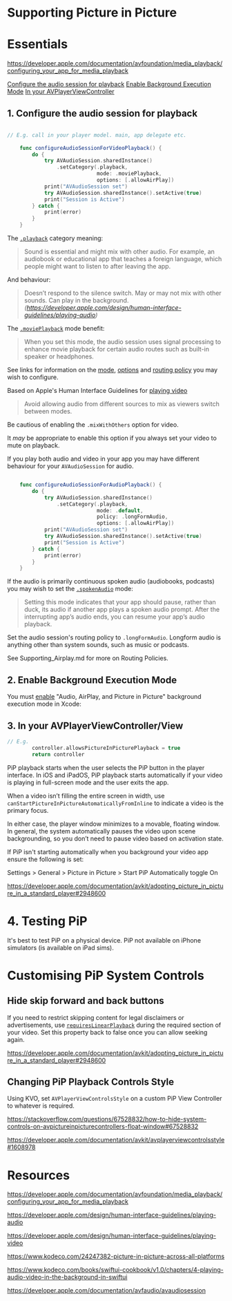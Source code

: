 #  Supporting Picture in Picture

# Essentials

https://developer.apple.com/documentation/avfoundation/media_playback/configuring_your_app_for_media_playback

[Configure the audio session for playback](#1-configure-the-audio-session-for-playback)
[Enable Background Execution Mode](#2-enable-background-execution-mode)
[ In your AVPlayerViewController](#3-in-your-avplayerviewcontroller)

## 1. Configure the audio session for playback

```swift

// E.g. call in your player model. main, app delegate etc. 
    
    func configureAudioSessionForVideoPlayback() {
        do {
            try AVAudioSession.sharedInstance()
                .setCategory(.playback,
                             mode: .moviePlayback,
                             options: [.allowAirPlay])
            print("AVAudioSession set")
            try AVAudioSession.sharedInstance().setActive(true)
            print("Session is Active")
        } catch {
            print(error)
        }
    }

```

The [`.playback`](https://developer.apple.com/documentation/avfaudio/avaudiosession/category/1616509-playback) category meaning:

> Sound is essential and might mix with other audio. For example, an audiobook or educational app that teaches a foreign language, which people might want to listen to after leaving the app. 

And behaviour:

> Doesn’t respond to the silence switch. May or may not mix with other sounds. Can play in the background.
> _(https://developer.apple.com/design/human-interface-guidelines/playing-audio)_

The [`.moviePlayback`](https://developer.apple.com/documentation/avfaudio/avaudiosession/mode/1616623-movieplayback) mode benefit:

> When you set this mode, the audio session uses signal processing to enhance movie playback for certain audio routes such as built-in speaker or headphones.

See links for information on the [mode](https://developer.apple.com/documentation/avfaudio/avaudiosession/mode), [options](https://developer.apple.com/documentation/avfaudio/avaudiosession/categoryoptions) and [routing policy](https://developer.apple.com/documentation/avfaudio/avaudiosession/routesharingpolicy) you may wish to configure. 

Based on Apple's Human Interface Guidelines for [playing video](https://developer.apple.com/design/human-interface-guidelines/playing-video)

> Avoid allowing audio from different sources to mix as viewers switch between modes.

Be cautious of enabling the `.mixWithOthers` option for video. 

It _may_ be appropriate to enable this option if you always set your video to mute on playback. 

If you play both audio and video in your app you may have different behaviour for your `AVAudioSession` for audio.

```swift

    func configureAudioSessionForAudioPlayback() {
        do {
            try AVAudioSession.sharedInstance()
                .setCategory(.playback,
                             mode: .default,
                             policy: .longFormAudio,
                             options: [.allowAirPlay])
            print("AVAudioSession set")
            try AVAudioSession.sharedInstance().setActive(true)
            print("Session is Active")
        } catch {
            print(error)
        }
    }
```

If the audio is primarily continuous spoken audio (audiobooks, podcasts) you may wish to set the [`.spokenAudio`](https://developer.apple.com/documentation/avfaudio/avaudiosession/mode/1616510-spokenaudio) mode:

> Setting this mode indicates that your app should pause, rather than duck, its audio if another app plays a spoken audio prompt. After the interrupting app’s audio ends, you can resume your app’s audio playback.

Set the audio session's routing policy to `.longFormAudio`. Longform audio is anything other than system sounds, such as music or podcasts.

See Supporting_Airplay.md for more on Routing Policies. 

## 2. Enable Background Execution Mode

You must [enable](https://developer.apple.com/documentation/avfoundation/media_playback/configuring_your_app_for_media_playback#4182619) "Audio, AirPlay, and Picture in Picture" background execution mode in Xcode:

## 3. In your AVPlayerViewController/View

```swift
// E.g. 
        controller.allowsPictureInPicturePlayback = true
        return controller
```

PiP playback starts when the user selects the PiP button in the player interface. In iOS and iPadOS, PiP playback starts automatically if your video is playing in full-screen mode and the user exits the app. 

When a video isn’t filling the entire screen in width, use `canStartPictureInPictureAutomaticallyFromInline` to indicate a video is the primary focus. 

In either case, the player window minimizes to a movable, floating window. In general, the system automatically pauses the video upon scene backgrounding, so you don’t need to pause video based on activation state.

If PiP isn't starting automatically when you background your video app ensure the following is set: 

Settings > General > Picture in Picture > Start PiP Automatically toggle On

https://developer.apple.com/documentation/avkit/adopting_picture_in_picture_in_a_standard_player#2948600

# 4. Testing PiP

It's best to test PiP on a physical device. PiP not available on iPhone simulators (is available on iPad sims). 
 
# Customising PiP System Controls

## Hide skip forward and back buttons

 If you need to restrict skipping content for legal disclaimers or advertisements, use [`requiresLinearPlayback`](https://developer.apple.com/documentation/avkit/avpictureinpicturecontroller/3566335-requireslinearplayback) during the required section of your video. Set this property back to false once you can allow seeking again.

https://developer.apple.com/documentation/avkit/adopting_picture_in_picture_in_a_standard_player#2948600

## Changing PiP Playback Controls Style

Using KVO, set `AVPlayerViewControlsStyle` on a custom PiP View Controller to whatever is required.

https://stackoverflow.com/questions/67528832/how-to-hide-system-controls-on-avpictureinpicturecontrollers-float-window#67528832

https://developer.apple.com/documentation/avkit/avplayerviewcontrolsstyle#1608978
 
# Resources

https://developer.apple.com/documentation/avfoundation/media_playback/configuring_your_app_for_media_playback

https://developer.apple.com/design/human-interface-guidelines/playing-audio

https://developer.apple.com/design/human-interface-guidelines/playing-video

https://www.kodeco.com/24247382-picture-in-picture-across-all-platforms

https://www.kodeco.com/books/swiftui-cookbook/v1.0/chapters/4-playing-audio-video-in-the-background-in-swiftui

https://developer.apple.com/documentation/avfaudio/avaudiosession 
